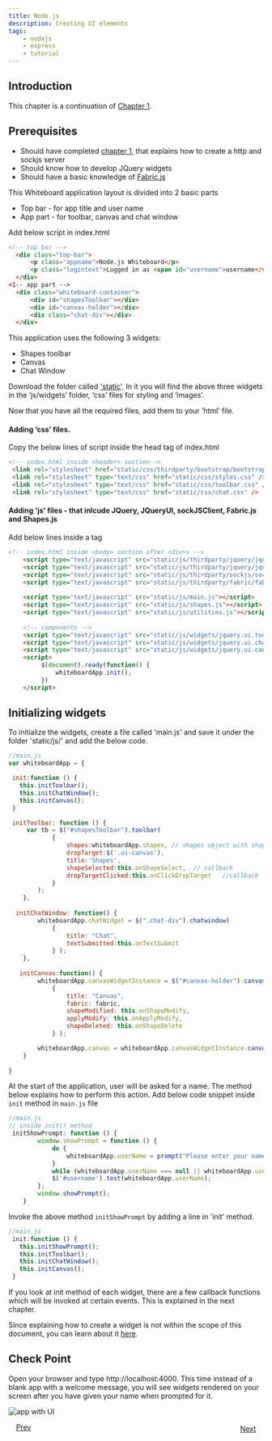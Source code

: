 ```yaml
---
title: Node.js
description: Creating UI elements
tags:
    - nodejs
    - express
    - tutorial
---
```


## Introduction

This chapter is a continuation of [Chapter 1](/frameworks/nodejs/nodejs-tutorial/step01-developing-nodejs-app.html).

## Prerequisites


+  Should have completed [chapter 1](/frameworks/nodejs/nodejs-tutorial/step01-developing-nodejs-app.html), that explains how to create a http and sockjs server
+  Should know how to develop JQuery widgets
+  Should have a basic knowledge of [Fabric.js](http://fabricjs.com/)
  
This Whiteboard application layout is divided into 2 basic parts

+  Top bar - for app title and user name
+  App part - for toolbar, canvas and chat window

Add below script in index.html 
```html
<!-- top bar -->
  <div class="top-bar">
      <p class="appname">Node.js Whiteboard</p>
      <p class="logintext">Logged in as <span id="username">username</span></p>
  </div>
<1-- app part -->
  <div class="whiteboard-container">
      <div id="shapesToolbar"></div>
      <div id="canvas-holder"></div>
      <div class="chat-div"></div>
  </div>

```
This application uses the following 3 widgets:

+ Shapes toolbar
+ Canvas
+ Chat Window

Download the folder called ['static'](/nodejs-code/whiteboard/static.zip). In it you will find the above three widgets in the ‘js/widgets’ folder, ‘css’ files for styling and ‘images’.

Now that you have all the required files, add them to your ‘html’ file.

#### Adding ‘css’ files. 
Copy the below lines of script inside the head tag of index.html

```html
<!-- index.html inside <header> section-->
 <link rel="stylesheet" href="static/css/thirdparty/bootstrap/bootstrap.min.css"  />
 <link rel="stylesheet" type="text/css" href="static/css/styles.css" />
 <link rel="stylesheet" type="text/css" href="static/css/toolbar.css" />
 <link rel="stylesheet" type="text/css" href="static/css/chat.css" />
```

#### Adding 'js' files - that inlcude JQuery, JQueryUI, sockJSClient, Fabric.js and Shapes.js

Add below lines inside a <body> tag
```html
<!-- index.html inside <body> section after <div>s -->
    <script type="text/javascript" src="static/js/thirdparty/jquery/jquery-1.8.3.min.js"></script>
    <script type="text/javascript" src="static/js/thirdparty/jquery/jquery-ui-1.9.1.custom.min.js"></script>
    <script type="text/javascript" src="static/js/thirdparty/sockjs/sockjs.min.js"></script>
    <script type="text/javascript" src="static/js/thirdparty/fabric/fabric-all.js"></script>
    
    <script type="text/javascript" src="static/js/main.js"></script>
    <script type="text/javascript" src="static/js/shapes.js"></script>
    <script type="text/javascript" src="static/js/utilities.js"></script>
       
    <!-- components -->
    <script type="text/javascript" src="static/js/widgets/jquery.ui.toolbar.js"></script>
    <script type="text/javascript" src="static/js/widgets/jquery.ui.chatwindow.js"></script>
    <script type="text/javascript" src="static/js/widgets/jquery.ui.canvas.js"></script>
    <script>
         $(document).ready(function() {
	         whiteboardApp.init();
         })
    </script>
```

## Initializing widgets

To initialize the widgets, create a file called 'main.js' and save it under the folder 'static/js/' and add the below code.

```javascript
//main.js
var whiteboardApp = {

 init:function () {
   this.initToolbar();
   this.initChatWindow();
   this.initCanvas();
 } 

 initToolbar: function () {
     var tb = $("#shapesToolbar").toolbar(
            {
                shapes:whiteboardApp.shapes, // shapes object with shape 'name' and 'iconname' ex: shapes = {  rectangle: {  name: 'rectangle', imagesPath:'/static/images/' } }
                dropTarget:$('.ui-canvas'),
                title:'Shapes',
                shapeSelected:this.onShapeSelect,  // callback
                dropTargetClicked:this.onClickDropTarget   //callback
            }
        );
    },
  
  initChatWindow: function() {
        whiteboardApp.chatWidget = $(".chat-div").chatwindow(
            {
                title: "Chat",
                textSubmitted:this.onTextSubmit
            } );
    },
    
   initCanvas:function() {
        whiteboardApp.canvasWidgetInstance = $("#canvas-holder").canvas(
            {
                title: "Canvas",
                fabric: fabric,
                shapeModified: this.onShapeModify,
                applyModify: this.onApplyModify,
                shapeDeleted: this.onShapeDelete
            } );

        whiteboardApp.canvas = whiteboardApp.canvasWidgetInstance.canvas("getCanvasInstance");
    }
   
}

```
At the start of the application, user will be asked for a name. The method below explains how to perform this action.
Add below code snippet inside `init` method in `main.js` file
```javascript
//main.js 
// inside init() method
 initShowPrompt: function () {
        window.showPrompt = function () {
            do {
                whiteboardApp.userName = prompt("Please enter your name( 4 to 15 chars)");
            }
            while (whiteboardApp.userName === null || whiteboardApp.userName.length < 4 || whiteboardApp.userName.length > 15);
            $('#username').text(whiteboardApp.userName);
        };
        window.showPrompt();
    }

```
Invoke the above method `initShowPrompt` by adding a line in 'init' method. 
```javascript
//main.js
 init:function () {
   this.initShowPrompt();
   this.initToolbar();
   this.initChatWindow();
   this.initCanvas();
 }
```

If you look at init method of each widget, there are a few callback functions which will be invoked at certain events. This is explained in the next chapter.

Since explaining how to create a widget is not within the scope of this document, you can learn about it [here](http://net.tutsplus.com/tutorials/javascript-ajax/coding-your-first-jquery-ui-plugin/).

## Check Point

Open your browser and type http://localhost:4000. This time instead of a blank app with a welcome message, you will see widgets rendered on your screen after you have given your name when prompted for it.

![app with UI](/images/screenshots/nodejs-whiteboard/whiteboard-01.png)

<p><a class="button-plain"  style="padding: 3px 15px;" href="/frameworks/nodejs/nodejs-tutorial/step01-developing-nodejs-app.html">Prev</a>  <a class="button-plain"  style="padding: 3px 15px; float: right;" href="/frameworks/nodejs/nodejs-tutorial/step03-integrating-shapes-canvas.html">Next</a></p>

